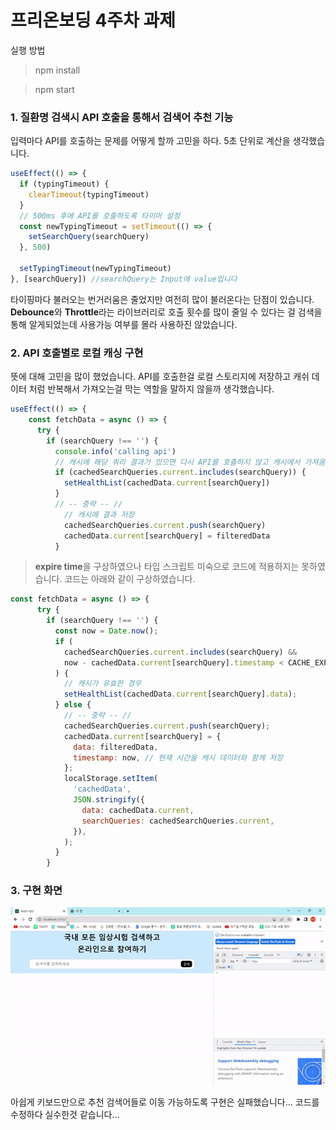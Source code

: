 # 프리온보딩 4주차 과제

실행 방법

> npm install

> npm start

### 1. 질환명 검색시 API 호출을 통해서 검색어 추천 기능

입력마다 API를 호출하는 문제를 어떻게 할까 고민을 하다. 5초 단위로 계산을 생각했습니다.

```js
useEffect(() => {
  if (typingTimeout) {
    clearTimeout(typingTimeout)
  }
  // 500ms 후에 API를 호출하도록 타이머 설정
  const newTypingTimeout = setTimeout(() => {
    setSearchQuery(searchQuery)
  }, 500)

  setTypingTimeout(newTypingTimeout)
}, [searchQuery]) //searchQuery는 Input에 value입니다
```

타이핑마다 불러오는 번거러움은 줄었지만 여전히 많이 불러온다는 단점이 있습니다. **Debounce**와 **Throttle**라는 라이브러리로 호출 횟수를 많이 줄일 수 있다는 걸 검색을 통해 알게되었는데 사용가능 여부를 몰라 사용하진 않았습니다.

### 2. API 호출별로 로컬 캐싱 구현

뜻에 대해 고민을 많이 했었습니다. API를 호출한걸 로컬 스토리지에 저장하고 캐쉬 데이터 처럼 반복해서 가져오는걸 막는 역할을 말하지 않을까 생각했습니다.

```js
useEffect(() => {
    const fetchData = async () => {
      try {
        if (searchQuery !== '') {
          console.info('calling api')
          // 캐시에 해당 쿼리 결과가 있으면 다시 API를 호출하지 않고 캐시에서 가져옴
          if (cachedSearchQueries.current.includes(searchQuery)) {
            setHealthList(cachedData.current[searchQuery])
          }
          // -- 중략 -- //
            // 캐시에 결과 저장
            cachedSearchQueries.current.push(searchQuery)
            cachedData.current[searchQuery] = filteredData
          }
```

> **expire time**을 구상하였으나 타입 스크립트 미숙으로 코드에 적용하지는 못하였습니다. 코드는 아래와 같이 구상하였습니다.

```js
const fetchData = async () => {
      try {
        if (searchQuery !== '') {
          const now = Date.now();
          if (
            cachedSearchQueries.current.includes(searchQuery) &&
            now - cachedData.current[searchQuery].timestamp < CACHE_EXPIRATION_TIME // 5 * 60 * 1000
          ) {
            // 캐시가 유효한 경우
            setHealthList(cachedData.current[searchQuery].data);
          } else {
            // -- 중략 -- //
            cachedSearchQueries.current.push(searchQuery);
            cachedData.current[searchQuery] = {
              data: filteredData,
              timestamp: now, // 현재 시간을 캐시 데이터와 함께 저장
            };
            localStorage.setItem(
              'cachedData',
              JSON.stringify({
                data: cachedData.current,
                searchQueries: cachedSearchQueries.current,
              }),
            );
          }
        }
```

### 3. 구현 화면

![result](./dist/result.gif)

아쉽게 키보드만으로 추천 검색어들로 이동 가능하도록 구현은 실패했습니다... 코드를 수정하다 실수한것 같습니다...
